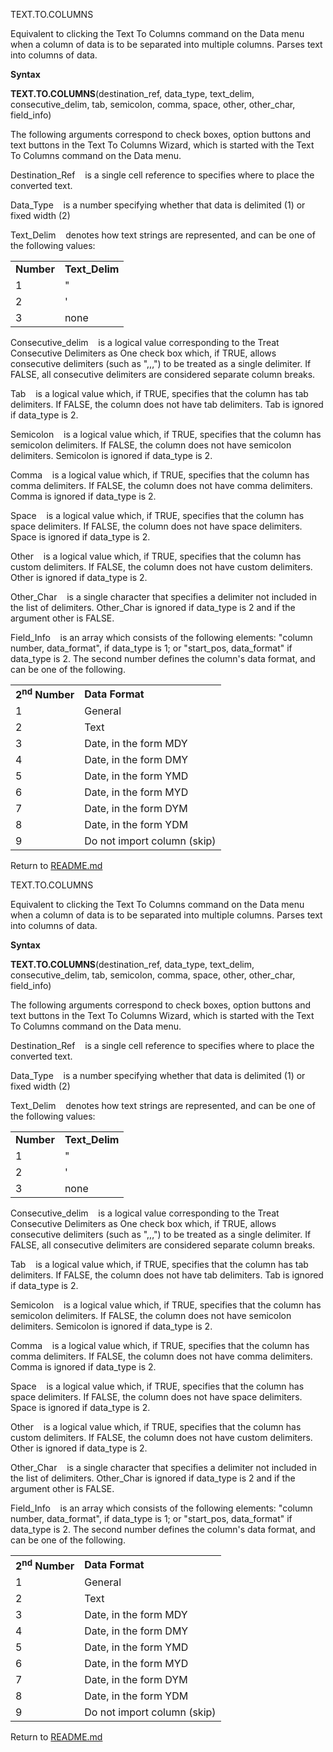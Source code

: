 TEXT.TO.COLUMNS

Equivalent to clicking the Text To Columns command on the Data menu when
a column of data is to be separated into multiple columns. Parses text
into columns of data.

**Syntax**

**TEXT.TO.COLUMNS**(destination\_ref, data\_type, text\_delim,
consecutive\_delim, tab, semicolon, comma, space, other, other\_char,
field\_info)

The following arguments correspond to check boxes, option buttons and
text buttons in the Text To Columns Wizard, which is started with the
Text To Columns command on the Data menu.

Destination\_Ref    is a single cell reference to specifies where to
place the converted text.

Data\_Type    is a number specifying whether that data is delimited (1)
or fixed width (2)

Text\_Delim    denotes how text strings are represented, and can be one
of the following values:

|            |                 |
| ---------- | --------------- |
| **Number** | **Text\_Delim** |
| 1          | "               |
| 2          | '               |
| 3          | none            |

Consecutive\_delim    is a logical value corresponding to the Treat
Consecutive Delimiters as One check box which, if TRUE, allows
consecutive delimiters (such as ",,,") to be treated as a single
delimiter. If FALSE, all consecutive delimiters are considered separate
column breaks.

Tab    is a logical value which, if TRUE, specifies that the column has
tab delimiters. If FALSE, the column does not have tab delimiters. Tab
is ignored if data\_type is 2.

Semicolon    is a logical value which, if TRUE, specifies that the
column has semicolon delimiters. If FALSE, the column does not have
semicolon delimiters. Semicolon is ignored if data\_type is 2.

Comma    is a logical value which, if TRUE, specifies that the column
has comma delimiters. If FALSE, the column does not have comma
delimiters. Comma is ignored if data\_type is 2.

Space    is a logical value which, if TRUE, specifies that the column
has space delimiters. If FALSE, the column does not have space
delimiters. Space is ignored if data\_type is 2.

Other    is a logical value which, if TRUE, specifies that the column
has custom delimiters. If FALSE, the column does not have custom
delimiters. Other is ignored if data\_type is 2.

Other\_Char    is a single character that specifies a delimiter not
included in the list of delimiters. Other\_Char is ignored if data\_type
is 2 and if the argument other is FALSE.

Field\_Info    is an array which consists of the following elements:
"column number, data\_format", if data\_type is 1; or "start\_pos,
data\_format" if data\_type is 2. The second number defines the column's
data format, and can be one of the following.

|                           |                             |
| ------------------------- | --------------------------- |
| **2<sup>nd</sup> Number** | **Data Format**             |
| 1                         | General                     |
| 2                         | Text                        |
| 3                         | Date, in the form MDY       |
| 4                         | Date, in the form DMY       |
| 5                         | Date, in the form YMD       |
| 6                         | Date, in the form MYD       |
| 7                         | Date, in the form DYM       |
| 8                         | Date, in the form YDM       |
| 9                         | Do not import column (skip) |



Return to [README.md](README.md)

TEXT.TO.COLUMNS

Equivalent to clicking the Text To Columns command on the Data menu when
a column of data is to be separated into multiple columns. Parses text
into columns of data.

**Syntax**

**TEXT.TO.COLUMNS**(destination\_ref, data\_type, text\_delim,
consecutive\_delim, tab, semicolon, comma, space, other, other\_char,
field\_info)

The following arguments correspond to check boxes, option buttons and
text buttons in the Text To Columns Wizard, which is started with the
Text To Columns command on the Data menu.

Destination\_Ref    is a single cell reference to specifies where to
place the converted text.

Data\_Type    is a number specifying whether that data is delimited (1)
or fixed width (2)

Text\_Delim    denotes how text strings are represented, and can be one
of the following values:

|            |                 |
| ---------- | --------------- |
| **Number** | **Text\_Delim** |
| 1          | "               |
| 2          | '               |
| 3          | none            |

Consecutive\_delim    is a logical value corresponding to the Treat
Consecutive Delimiters as One check box which, if TRUE, allows
consecutive delimiters (such as ",,,") to be treated as a single
delimiter. If FALSE, all consecutive delimiters are considered separate
column breaks.

Tab    is a logical value which, if TRUE, specifies that the column has
tab delimiters. If FALSE, the column does not have tab delimiters. Tab
is ignored if data\_type is 2.

Semicolon    is a logical value which, if TRUE, specifies that the
column has semicolon delimiters. If FALSE, the column does not have
semicolon delimiters. Semicolon is ignored if data\_type is 2.

Comma    is a logical value which, if TRUE, specifies that the column
has comma delimiters. If FALSE, the column does not have comma
delimiters. Comma is ignored if data\_type is 2.

Space    is a logical value which, if TRUE, specifies that the column
has space delimiters. If FALSE, the column does not have space
delimiters. Space is ignored if data\_type is 2.

Other    is a logical value which, if TRUE, specifies that the column
has custom delimiters. If FALSE, the column does not have custom
delimiters. Other is ignored if data\_type is 2.

Other\_Char    is a single character that specifies a delimiter not
included in the list of delimiters. Other\_Char is ignored if data\_type
is 2 and if the argument other is FALSE.

Field\_Info    is an array which consists of the following elements:
"column number, data\_format", if data\_type is 1; or "start\_pos,
data\_format" if data\_type is 2. The second number defines the column's
data format, and can be one of the following.

|                           |                             |
| ------------------------- | --------------------------- |
| **2<sup>nd</sup> Number** | **Data Format**             |
| 1                         | General                     |
| 2                         | Text                        |
| 3                         | Date, in the form MDY       |
| 4                         | Date, in the form DMY       |
| 5                         | Date, in the form YMD       |
| 6                         | Date, in the form MYD       |
| 7                         | Date, in the form DYM       |
| 8                         | Date, in the form YDM       |
| 9                         | Do not import column (skip) |



Return to [README.md](README.md)

